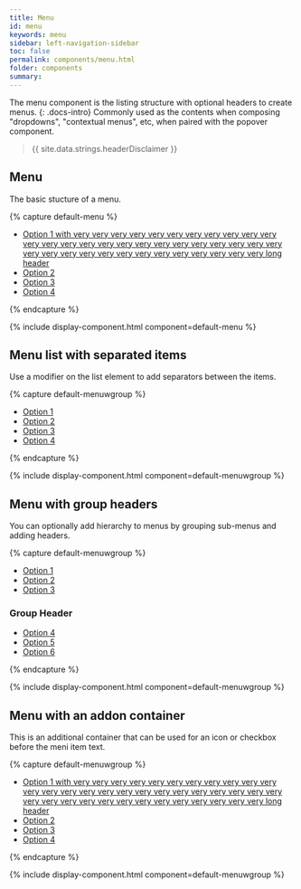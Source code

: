 ```yaml
---
title: Menu
id: menu
keywords: menu
sidebar: left-navigation-sidebar
toc: false
permalink: components/menu.html
folder: components
summary:
---
```


The menu component is the listing structure with optional headers to create menus.
{: .docs-intro}
Commonly used as the contents when composing "dropdowns", "contextual menus", etc, when paired with the popover component.

> {{ site.data.strings.headerDisclaimer }}

## Menu
The basic stucture of a menu.

{% capture default-menu %}
<nav class="fd-menu">
    <ul class="fd-menu__list">
        <li><a href="#" class="fd-menu__item">Option 1 with very very very very very very very very very very very very very very very very very very very very very very very very very very very very very very very very very very very very very very long header</a></li>
        <li><a href="#" class="fd-menu__item">Option 2</a></li>
        <li><a href="#" class="fd-menu__item">Option 3</a></li>
        <li><a href="#" class="fd-menu__item">Option 4</a></li>
    </ul>
</nav>
{% endcapture %}

{% include display-component.html component=default-menu %}

## Menu list with separated items
Use a modifier on the list element to add separators between the items.

{% capture default-menuwgroup %}
<nav class="fd-menu">
    <ul class="fd-menu__list fd-menu__list--separated">
      <li><a href="#" class="fd-menu__item">Option 1</a>
    </li>
      <li><a href="#" class="fd-menu__item">Option 2</a>
    </li>
      <li><a href="#" class="fd-menu__item">Option 3</a>
    </li>
      <li><a href="#" class="fd-menu__item">Option 4</a>
    </li>
    </ul>
</nav>
{% endcapture %}

{% include display-component.html component=default-menuwgroup %}



## Menu with group headers
You can optionally add hierarchy to menus by grouping sub-menus and adding headers.

{% capture default-menuwgroup %}
<nav class="fd-menu">
    <ul class="fd-menu__list">
        <li><a href="#" class="fd-menu__item">Option 1</a></li>
        <li><a href="#" class="fd-menu__item">Option 2</a></li>
        <li><a href="#" class="fd-menu__item">Option 3</a></li>
    </ul>
    <div class="fd-menu__group">
        <h3 class="fd-menu__title">Group Header</h3>
        <ul class="fd-menu__list">
            <li><a href="#" class="fd-menu__item">Option 4</a></li>
            <li><a href="#" class="fd-menu__item">Option 5</a></li>
            <li><a href="#" class="fd-menu__item">Option 6</a></li>
        </ul>
    </div>
</nav>
{% endcapture %}

{% include display-component.html component=default-menuwgroup %}


## Menu with an addon container
This is an additional container that can be used for an icon or checkbox before the meni item text.

{% capture default-menuwgroup %}
<nav class="fd-menu fd-menu--addon-before">
    <ul class="fd-menu__list">
        <li>
            <div class="fd-menu__addon-before"></div>
            <a href="#" class="fd-menu__item">Option 1 with very very very very very very very very very very very very very very very very very very very very very very very very very very very very very very very very very very very very very very long header</a>
        </li>
        <li>
            <div class="fd-menu__addon-before"><span class="sap-icon--accept"></span></div>
            <a href="#" class="fd-menu__item">Option 2</a>
        </li>
        <li>
            <div class="fd-menu__addon-before"></div>
            <a href="#" class="fd-menu__item">Option 3</a>
        </li>
        <li>
            <div class="fd-menu__addon-before"></div>
            <a href="#" class="fd-menu__item">Option 4</a>
        </li>
    </ul>
</nav>
{% endcapture %}

{% include display-component.html component=default-menuwgroup %}
